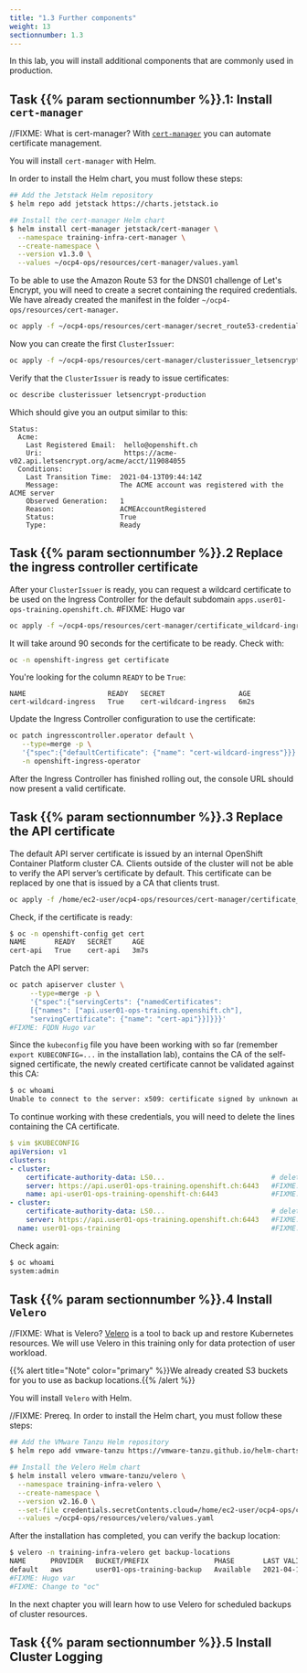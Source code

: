 ```yaml
---
title: "1.3 Further components"
weight: 13
sectionnumber: 1.3
---
```


In this lab, you will install additional components that are commonly used in production.


## Task {{% param sectionnumber %}}.1: Install `cert-manager`

//FIXME: What is cert-manager?
With [`cert-manager`](https://cert-manager.io/) you can automate certificate management.

You will install `cert-manager` with Helm.

In order to install the Helm chart, you must follow these steps:

```bash
## Add the Jetstack Helm repository
$ helm repo add jetstack https://charts.jetstack.io

## Install the cert-manager Helm chart
$ helm install cert-manager jetstack/cert-manager \
  --namespace training-infra-cert-manager \
  --create-namespace \
  --version v1.3.0 \
  --values ~/ocp4-ops/resources/cert-manager/values.yaml
```

To be able to use the Amazon Route 53 for the DNS01 challenge of Let's Encrypt, you will need to create a secret containing the required credentials. We have already created the manifest in the folder `~/ocp4-ops/resources/cert-manager`.

```bash
oc apply -f ~/ocp4-ops/resources/cert-manager/secret_route53-credentials.yaml
```

Now you can create the first `ClusterIssuer`:

```bash
oc apply -f ~/ocp4-ops/resources/cert-manager/clusterissuer_letsencrypt-producion.yaml
```

Verify that the `ClusterIssuer` is ready to issue certificates:

```bash
oc describe clusterissuer letsencrypt-production
```

Which should give you an output similar to this:

```
Status:
  Acme:
    Last Registered Email:  hello@openshift.ch
    Uri:                    https://acme-v02.api.letsencrypt.org/acme/acct/119084055
  Conditions:
    Last Transition Time:  2021-04-13T09:44:14Z
    Message:               The ACME account was registered with the ACME server
    Observed Generation:   1
    Reason:                ACMEAccountRegistered
    Status:                True
    Type:                  Ready
```


## Task {{% param sectionnumber %}}.2 Replace the ingress controller certificate

After your `ClusterIssuer` is ready, you can request a wildcard certificate to be used on the Ingress Controller for the default subdomain `apps.user01-ops-training.openshift.ch`. #FIXME: Hugo var

```bash
oc apply -f ~/ocp4-ops/resources/cert-manager/certificate_wildcard-ingress.yaml
```

It will take around 90 seconds for the certificate to be ready. Check with:

```bash
oc -n openshift-ingress get certificate
```

You're looking for the column `READY` to be `True`:

```
NAME                    READY   SECRET                  AGE
cert-wildcard-ingress   True    cert-wildcard-ingress   6m2s
```

Update the Ingress Controller configuration to use the certificate:

```bash
oc patch ingresscontroller.operator default \
   --type=merge -p \
   '{"spec":{"defaultCertificate": {"name": "cert-wildcard-ingress"}}}' \
   -n openshift-ingress-operator
```

After the Ingress Controller has finished rolling out, the console URL should now present a valid certificate.


## Task {{% param sectionnumber %}}.3 Replace the API certificate

The default API server certificate is issued by an internal OpenShift Container Platform cluster CA. Clients outside of the cluster will not be able to verify the API server’s certificate by default. This certificate can be replaced by one that is issued by a CA that clients trust.

```bash
oc apply -f /home/ec2-user/ocp4-ops/resources/cert-manager/certificate_api.yaml
```

Check, if the certificate is ready:

```bash
$ oc -n openshift-config get cert
NAME       READY   SECRET     AGE
cert-api   True    cert-api   3m7s
```

Patch the API server:

```bash
oc patch apiserver cluster \
     --type=merge -p \
     '{"spec":{"servingCerts": {"namedCertificates":
     [{"names": ["api.user01-ops-training.openshift.ch"],
     "servingCertificate": {"name": "cert-api"}}]}}}'
#FIXME: FQDN Hugo var
```

Since the `kubeconfig` file you have been working with so far (remember `export KUBECONFIG=...` in the installation lab), contains the CA of the self-signed certificate, the newly created certificate cannot be validated against this CA:

```bash
$ oc whoami
Unable to connect to the server: x509: certificate signed by unknown authority
```

To continue working with these credentials, you will need to delete the lines containing the CA certificate.

```yaml
$ vim $KUBECONFIG
apiVersion: v1
clusters:
- cluster:
    certificate-authority-data: LS0...                          # delete this line
    server: https://api.user01-ops-training.openshift.ch:6443   #FIXME: Hugo var
    name: api-user01-ops-training-openshift-ch:6443             #FIXME: Hugo var
- cluster:
    certificate-authority-data: LS0...                          # delete this line
    server: https://api.user01-ops-training.openshift.ch:6443   #FIXME: Hugo var
  name: user01-ops-training                                     #FIXME: Hugo var
```

Check again:

```bash
$ oc whoami
system:admin
```


## Task {{% param sectionnumber %}}.4 Install `Velero`

//FIXME: What is Velero?
[Velero](https://velero.io/) is a tool to back up and restore Kubernetes resources.
We will use Velero in this training only for data protection of user workload.

{{% alert title="Note" color="primary" %}}We already created S3 buckets for you to use as backup locations.{{% /alert %}}

You will install `Velero` with Helm.

//FIXME: Prereq.
In order to install the Helm chart, you must follow these steps:

```bash
## Add the VMware Tanzu Helm repository
$ helm repo add vmware-tanzu https://vmware-tanzu.github.io/helm-charts

## Install the Velero Helm chart
$ helm install velero vmware-tanzu/velero \
  --namespace training-infra-velero \
  --create-namespace \
  --version v2.16.0 \
  --set-file credentials.secretContents.cloud=/home/ec2-user/ocp4-ops/credentials \
  --values ~/ocp4-ops/resources/velero/values.yaml
```

After the installation has completed, you can verify the backup location:

```bash
$ velero -n training-infra-velero get backup-locations
NAME      PROVIDER   BUCKET/PREFIX                PHASE       LAST VALIDATED                  ACCESS MODE   DEFAULT
default   aws        user01-ops-training-backup   Available   2021-04-14 08:04:24 +0000 UTC   ReadWrite
#FIXME: Hugo var
#FIXME: Change to "oc"
```

In the next chapter you will learn how to use Velero for scheduled backups of cluster resources.


## Task {{% param sectionnumber %}}.5 Install Cluster Logging


